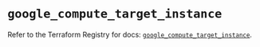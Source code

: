 # `google_compute_target_instance`

Refer to the Terraform Registry for docs: [`google_compute_target_instance`](https://registry.terraform.io/providers/hashicorp/google/6.49.0/docs/resources/compute_target_instance).
